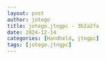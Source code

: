 ```yaml
---
layout: post
author: jotego
title: jotego.jtngpc - 3b2a2fa
date: 2024-12-14
categories: [Handheld, jtngpc]
tags: [jotego.jtngpc]
---
```


